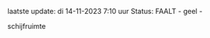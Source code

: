 laatste update: 
di 14-11-2023  7:10   uur 
Status: FAALT - geel - 
<div class="service Y">schijfruimte</div>